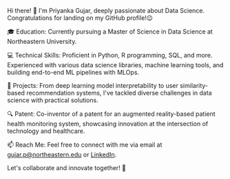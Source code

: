 Hi there! 👋
I'm Priyanka Gujar, deeply passionate about Data Science. Congratulations for landing on my GitHub profile!😉

🎓 Education: Currently pursuing a Master of Science in Data Science at Northeastern University.

💻 Technical Skills: Proficient in Python, R programming, SQL, and more. Experienced with various data science libraries, machine learning tools, and building end-to-end ML pipelines with MLOps.

🔬 Projects: From deep learning model interpretability to user similarity-based recommendation systems, I've tackled diverse challenges in data science with practical solutions.

🔍 Patent: Co-inventor of a patent for an augmented reality-based patient health monitoring system, showcasing innovation at the intersection of technology and healthcare.

📫 Reach Me: Feel free to connect with me via email at gujar.p@northeastern.edu or [LinkedIn](https://www.linkedin.com/in/priyankagujarprofile/).

Let's collaborate and innovate together! 🚀

